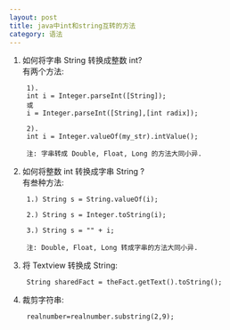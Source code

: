 ```yaml
---
layout: post
title: java中int和string互转的方法
category: 语法
---
```




1. 如何将字串 String 转换成整数 int? <br/>有两个方法:

		1).
		int i = Integer.parseInt([String]);
		或
		i = Integer.parseInt([String],[int radix]);

		2).
		int i = Integer.valueOf(my_str).intValue();

		注: 字串转成 Double, Float, Long 的方法大同小异.

2. 如何将整数 int 转换成字串 String ? <br/>有叁种方法:

		1.) String s = String.valueOf(i);

		2.) String s = Integer.toString(i);

		3.) String s = "" + i;

		注: Double, Float, Long 转成字串的方法大同小异.

3. 将 Textview 转换成 String:

		String sharedFact = theFact.getText().toString();

4. 裁剪字符串:

		realnumber=realnumber.substring(2,9);
